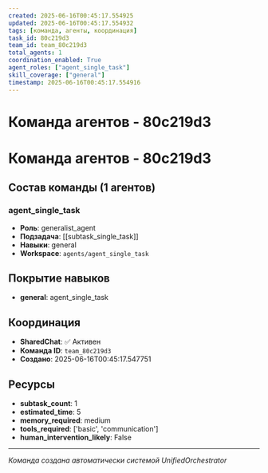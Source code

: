 ```yaml
---
created: 2025-06-16T00:45:17.554925
updated: 2025-06-16T00:45:17.554932
tags: [команда, агенты, координация]
task_id: 80c219d3
team_id: team_80c219d3
total_agents: 1
coordination_enabled: True
agent_roles: ["agent_single_task"]
skill_coverage: ["general"]
timestamp: 2025-06-16T00:45:17.554916
---
```


# Команда агентов - 80c219d3

# Команда агентов - 80c219d3

## Состав команды (1 агентов)

### agent_single_task

- **Роль**: generalist_agent
- **Подзадача**: [[subtask_single_task]]
- **Навыки**: general
- **Workspace**: `agents/agent_single_task`

## Покрытие навыков

- **general**: agent_single_task


## Координация

- **SharedChat**: ✅ Активен
- **Команда ID**: `team_80c219d3`
- **Создано**: 2025-06-16T00:45:17.547751

## Ресурсы

- **subtask_count**: 1
- **estimated_time**: 5
- **memory_required**: medium
- **tools_required**: ['basic', 'communication']
- **human_intervention_likely**: False


---
*Команда создана автоматически системой UnifiedOrchestrator*
